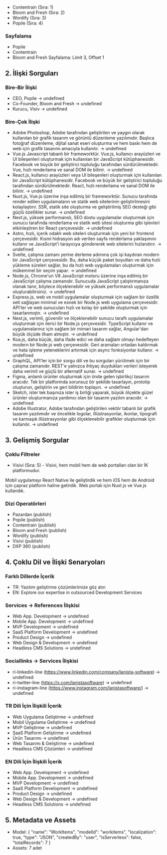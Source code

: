 - Contentrain (Sıra: 1)
- Bloom and Fresh (Sıra: 2)
- Wordify (Sıra: 3)
- Popile (Sıra: 4)

### Sayfalama
- Popile
- Contentrain
- Bloom and Fresh
Sayfalama: Limit 3, Offset 1

## 2. İlişki Sorguları
### Bire-Bir İlişki
- CEO, Popile -> undefined
- Co-Founder, Bloom and Fresh -> undefined
- Kurucu, Visiv -> undefined

### Bire-Çok İlişki
- Adobe Photoshop, Adobe tarafından geliştirilen ve yaygın olarak kullanılan bir grafik tasarım ve görüntü düzenleme yazılımıdır. Başlıca fotoğraf düzenleme, dijital sanat eseri oluşturma ve hem baskı hem de web için grafik tasarımı amacıyla kullanılır. -> undefined
- Vue.js Javascript tabanlı bir frameworktür. Vue.js, kullanıcı arayüzleri ve UI bileşenleri oluşturmak için kullanılan bir JavaScript kütüphanesidir. Facebook ve büyük bir geliştirici topluluğu tarafından sürdürülmektedir. Vue, hızlı renderlama ve sanal DOM ile bilinir. -> undefined
- React.js, kullanıcı arayüzleri veya UI bileşenleri oluşturmak için kullanılan bir JavaScript kütüphanesidir. Facebook ve büyük bir geliştirici topluluğu tarafından sürdürülmektedir. React, hızlı renderlama ve sanal DOM ile bilinir. -> undefined
- Nuxt.js, Vue.js üzerine inşa edilmiş bir frameworktür. Sunucu tarafında render edilen uygulamaların ve statik web sitelerinin geliştirilmesini kolaylaştırır. SSR, statik site oluşturma ve geliştirilmiş SEO desteği gibi güçlü özellikler sunar. -> undefined
- Next.js, yüksek performanslı, SEO dostu uygulamalar oluşturmak için sunucu tarafında renderlama ve statik web sitesi oluşturma gibi işlevleri etkinleştiren bir React çerçevesidir. -> undefined
- Astro, hızlı, içerik odaklı web siteleri oluşturmak için yeni bir frontend çerçevesidir. Kısmi hidrasyon adı verilen sayfa renderlama yaklaşımını kullanır ve JavaScript'i tarayıcıya göndererek web sitelerini hızlandırır. -> undefined
- Svelte, çalışma zamanı yerine derleme adımına çok işi kaydıran modern bir JavaScript çerçevesidir. Bu, daha küçük paket boyutları ve daha hızlı yükleme süreleri sağlar, bu da hızlı web uygulamaları oluşturmak için mükemmel bir seçim yapar. -> undefined
- Node.js, Chrome'un V8 JavaScript motoru üzerine inşa edilmiş bir JavaScript çalışma zamanıdır. Sunucuda JavaScript çalıştırmanıza olanak tanır, böylece ölçeklenebilir ve yüksek performanslı uygulamalar oluşturabilirsiniz. -> undefined
- Express.js, web ve mobil uygulamalar oluşturmak için sağlam bir özellik seti sağlayan minimal ve esnek bir Node.js web uygulama çerçevesidir. API'ler ve web sunucuları hızlı ve kolay bir şekilde oluşturmak için tasarlanmıştır. -> undefined
- Nest.js, verimli, güvenilir ve ölçeklenebilir sunucu taraflı uygulamalar oluşturmak için ilerici bir Node.js çerçevesidir. TypeScript kullanır ve uygulamalarınız için sağlam bir mimari tasarım sağlar, Angular'dan büyük ölçüde ilham almıştır. -> undefined
- Koa.js, daha küçük, daha ifade edici ve daha sağlam olmayı hedefleyen modern bir Node.js web çerçevesidir. Geri aramaları ortadan kaldırmak ve hata işleme yeteneklerini artırmak için async fonksiyonlar kullanır. -> undefined
- GraphQL, API'ler için bir sorgu dili ve bu sorguları yürütmek için bir çalışma zamanıdır. REST'e yalnızca ihtiyaç duydukları verileri isteyerek daha verimli ve güçlü bir alternatif sunar. -> undefined
- Figma, anlamlı ürünler oluşturmak için önde gelen işbirlikçi tasarım aracıdır. Tek bir platformda sorunsuz bir şekilde tasarlayın, prototip oluşturun, geliştirin ve geri bildirim toplayın. -> undefined
- Sketch, ister tek başınıza ister iş birliği yaparak, büyük ölçekte güzel ürünler oluşturmanıza yardımcı olan bir tasarım yazılım aracıdır. -> undefined
- Adobe Illustrator, Adobe tarafından geliştirilen vektör tabanlı bir grafik tasarım yazılımıdır ve öncelikle logolar, illüstrasyonlar, ikonlar, tipografi ve karmaşık illüstrasyonlar gibi ölçeklenebilir grafikler oluşturmak için kullanılır. -> undefined

## 3. Gelişmiş Sorgular
### Çoklu Filtreler
- Visivi (Sıra: 5) - Visivi, hem mobil hem de web portalları olan bir İK platformudur.

Mobil uygulamayı React Native ile geliştirdik ve hem iOS hem de Android için çapraz platform haline getirdik. Web portalı için Nuxt.js ve Vue.js kullandık.

### Dizi Operatörleri
- Pazardan (publish)
- Popile (publish)
- Contentrain (publish)
- Bloom and Fresh (publish)
- Wordify (publish)
- Visivi (publish)
- DXP 360 (publish)

## 4. Çoklu Dil ve İlişki Senaryoları
### Farklı Dillerde İçerik
- TR: Yazılım geliştirme çözümlerimize göz atın
- EN: Explore our expertise in outsourced Development Services

### Services -> References İlişkisi
- Web App. Development -> undefined
- Mobile App. Development -> undefined
- MVP Development -> undefined
- SaaS Platform Development -> undefined
- Product Design -> undefined
- Web Design & Development -> undefined
- Headless CMS Solutions -> undefined

### Sociallinks -> Services İlişkisi
- ri-linkedin-line (https://www.linkedin.com/company/lanista-software) -> undefined
- ri-twitter-line (https://x.com/lanistasoftware) -> undefined
- ri-instagram-line (https://www.instagram.com/lanistasoftware/) -> undefined

### TR Dili İçin İlişkili İçerik
- Web Uygulama Geliştirme -> undefined
- Mobil Uygulama Geliştirme -> undefined
- MVP Geliştirme -> undefined
- SaaS Platform Geliştirme -> undefined
- Ürün Tasarımı -> undefined
- Web Tasarımı & Geliştirme -> undefined
- Headless CMS Çözümleri -> undefined

### EN Dili İçin İlişkili İçerik
- Web App. Development -> undefined
- Mobile App. Development -> undefined
- MVP Development -> undefined
- SaaS Platform Development -> undefined
- Product Design -> undefined
- Web Design & Development -> undefined
- Headless CMS Solutions -> undefined

## 5. Metadata ve Assets
- Model: {
  "name": "WorkItems",
  "modelId": "workitems",
  "localization": true,
  "type": "JSON",
  "createdBy": "user",
  "isServerless": false,
  "totalRecords": 7
}
- Assets: 7 adet

